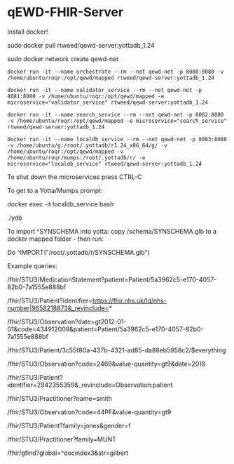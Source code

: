 # qEWD-FHIR-Server

Install docker!

sudo docker pull rtweed/qewd-server:yottadb_1.24

sudo docker network create qewd-net

```
docker run -it --name orchestrate --rm --net qewd-net -p 8080:8080 -v /home/ubuntu/roqr:/opt/qewd/mapped rtweed/qewd-server:yottadb_1.24
```

```
docker run -it --name validator_service --rm --net qewd-net -p 8081:8080 -v /home/ubuntu/roqr:/opt/qewd/mapped -e microservice="validator_service" rtweed/qewd-server:yottadb_1.24
```

```
docker run -it --name search_service --rm --net qewd-net -p 8082:8080 -v /home/ubuntu/roqr:/opt/qewd/mapped -e microservice="search_service" rtweed/qewd-server:yottadb_1.24
```

```
docker run -it --name localdb_service --rm --net qewd-net -p 8083:8080 -v /home/ubuntu/g:/root/.yottadb/r1.24_x86_64/g/ -v /home/ubuntu/roqr:/opt/qewd/mapped -v /home/ubuntu/roqr/mumps:/root/.yottadb/r/ -e microservice="localdb_service" rtweed/qewd-server:yottadb_1.24
```

To shut down the microservices press CTRL-C

To get to a Yotta/Mumps prompt:

docker exec -it localdb_service bash

./ydb

To import ^SYNSCHEMA into yotta:
copy /schema/SYNSCHEMA.glb to a docker mapped folder - then run:

Do ^IMPORT("/root/.yottadb/r/SYNSCHEMA.glb")

Example queries:

/fhir/STU3/MedicationStatement?patient=Patient/5a3962c5-e170-4057-82b0-7a1555e888bf

/fhir/STU3/Patient?identifier=https://fhir.nhs.uk/Id/nhs-number|9658218873&_revinclude=*

/fhir/STU3/Observation?date=gt2012-01-01&code=434912009&patient=Patient/5a3962c5-e170-4057-82b0-7a1555e888bf

/fhir/STU3/Patient/3c55f80a-437b-4321-ad85-da88eb5958c2/$everything

/fhir/STU3/Observation?code=2469&value-quantity=gt9&date=2018

/fhir/STU3/Patient?identifier=2942355359&_revinclude=Observation:patient

/fhir/STU3/Practitioner?name=smith

/fhir/STU3/Observation?code=44PF&value-quantity=gt9

/fhir/STU3/Patient?family=jones&gender=f

/fhir/STU3/Practitioner?family=MUNT

/fhir/gfind?global=^docindex3&str=gilbert
